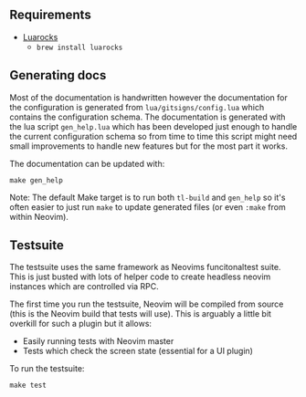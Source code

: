 ## Requirements

- [Luarocks](https://luarocks.org/)
    - `brew install luarocks`

## Generating docs

Most of the documentation is handwritten however the documentation for the configuration is generated from `lua/gitsigns/config.lua` which contains the configuration schema.
The documentation is generated with the lua script `gen_help.lua` which has been developed just enough to handle the current configuration schema so from time to time this script might need small improvements to handle new features but for the most part it works.

The documentation can be updated with:

```
make gen_help
```

Note: The default Make target is to run both `tl-build` and `gen_help` so it's often easier to just run `make` to update generated files (or even `:make` from within Neovim).

## Testsuite

The testsuite uses the same framework as Neovims funcitonaltest suite.
This is just busted with lots of helper code to create headless neovim instances which are controlled via RPC.

The first time you run the testsuite, Neovim will be compiled from source (this is the Neovim build that tests will use).
This is arguably a little bit overkill for such a plugin but it allows:

- Easily running tests with Neovim master
- Tests which check the screen state (essential for a UI plugin)

To run the testsuite:

```
make test
```
